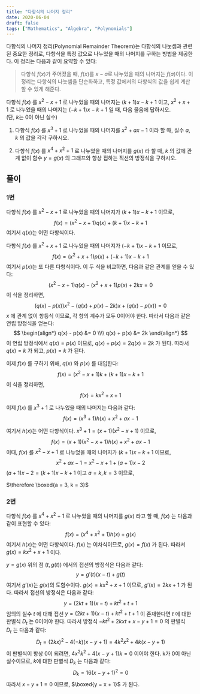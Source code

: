```yaml
---
title: "다항식의 나머지 정리"
date: 2020-06-04
draft: false
tags: ["Mathematics", "Algebra", "Polynomials"]
---
```


다항식의 나머지 정리(Polynomial Remainder Theorem)는 다항식의 나눗셈과 관련된 중요한 정리로, 다항식을 특정 값으로 나누었을 때의 나머지를 구하는 방법을 제공한다. 이 정리는 다음과 같이 요약할 수 있다:
> 다항식 $f(x)$가 주어졌을 때, $f(x)$를 $x - a$로 나누었을 때의 나머지는 $f(a)$이다.
이 정리는 다항식의 나눗셈을 단순화하고, 특정 값에서의 다항식의 값을 쉽게 계산할 수 있게 해준다.

다항식 $f(x)$&nbsp;를 $x^2-x+1$&nbsp;로 나누었을 때의 나머지는 $(k+1)x-k+1$&nbsp;이고, 
$x^2+x+1$&nbsp;로 나누었을 때의 나머지는 $(-k+1)x-k+1$&nbsp;일 때, 다음 물음에 답하시오.   
(단, $k$는 $0$이 아닌 실수)

1. 다항식 $f(x)$&nbsp;를 $x^3+1$&nbsp;로 나누었을 때의 나머지를 $x^2+ax-1$&nbsp;이라 할 때, 실수 $a, k$&nbsp;의 값을 각각 구하시오.

2. 다항식 $f(x)$&nbsp;를 $x^4+x^2+1$&nbsp;로 나누었을 때의 나머지를 $g(x)$&nbsp;라 할 때, $k$&nbsp;의 값에 관계 없이 함수 $y=g(x)$&nbsp;의 그래프와 항상 접하는 직선의 방정식을 구하시오.

## 풀이

### 1번

다항식 $f(x)$&nbsp;를 $x^2-x+1$&nbsp;로 나누었을 때의 나머지가 $(k+1)x-k+1$&nbsp;이므로,
$$
f(x) = (x^2 - x + 1)q(x) + (k+1)x - k + 1
$$
여기서 $q(x)$는 어떤 다항식이다.

다항식 $f(x)$&nbsp;를 $x^2+x+1$&nbsp;로 나누었을 때의 나머지가 $(-k+1)x-k+1$&nbsp;이므로,
$$
f(x) = (x^2 + x + 1)p(x) + (-k+1)x - k + 1
$$
여기서 $p(x)$는 또 다른 다항식이다.
이 두 식을 비교하면, 다음과 같은 관계를 얻을 수 있다:
$$
(x^2 - x + 1)q(x) - (x^2 + x + 1)p(x) + 2kx = 0
$$
이 식을 정리하면,
$$
(q(x) - p(x))x^2 - (q(x) + p(x) - 2k)x + (q(x) - p(x)) = 0
$$
$x$&nbsp;에 관계 없이 항등식 이므로, 각 항의 계수가 모두 0이어야 한다.
따라서 다음과 같은 연립 방정식을 얻는다:
$$
\begin{align*}
q(x) - p(x) &= 0 \\\\
q(x) + p(x) &= 2k
\end{align*}
$$
이 연립 방정식에서 $q(x) = p(x)$&nbsp;이므로, $q(x) + p(x) = 2q(x) = 2k$&nbsp;가 된다.
따라서 $q(x) = k$&nbsp;가 되고, $p(x) = k$&nbsp;가 된다.

이제 $f(x)$&nbsp;를 구하기 위해, $q(x)$&nbsp;와 $p(x)$&nbsp;를 대입한다:
$$
f(x) = (x^2 - x + 1)k + (k+1)x - k + 1
$$
이 식을 정리하면,
$$
f(x) = kx^2 + x + 1
$$

이제 $f(x)$&nbsp;를 $x^3 + 1$&nbsp;로 나누었을 때의 나머지는 다음과 같다:
$$
f(x) = (x^3 + 1)h(x) + x^2 + ax - 1
$$

여기서 $h(x)$는 어떤 다항식이다. $x^3 + 1 = (x + 1)(x^2 - x + 1)$&nbsp;이므로,
$$
f(x) = (x + 1)(x^2 - x + 1)h(x) + x^2 + ax - 1
$$
이때, $f(x)$&nbsp;를 $x^2 - x + 1$&nbsp;로 나누었을 때의 나머지가 $(k+1)x - k + 1$&nbsp;이므로,
$$
x^2 + ax - 1 = x^2 - x + 1 + (a + 1)x - 2
$$
$(a + 1)x - 2 = (k + 1)x - k + 1$&nbsp;이고 $a = k, k = 3$&nbsp;이므로,

$\therefore \boxed{a = 3, k = 3}$

### 2번

다항식 $f(x)$&nbsp;를 $x^4 + x^2 + 1$&nbsp;로 나누었을 때의 나머지를 $g(x)$&nbsp;라고 할 때, $f(x)$&nbsp;는 다음과 같이 표현할 수 있다:
$$
f(x) = (x^4 + x^2 + 1)h(x) + g(x)
$$
여기서 $h(x)$는 어떤 다항식이다. $f(x)$&nbsp;는 이차식이므로, $g(x) = f(x)$&nbsp;가 된다.
따라서 $g(x) = kx^2 + x + 1$&nbsp;이다.

$y = g(x)$&nbsp;위의 점 $(t, g(t))$&nbsp;에서의 접선의 방정식은 다음과 같다:
$$
y = g'(t)(x - t) + g(t)
$$
여기서 $g'(x)$는 $g(x)$의 도함수이다. $g(x) = kx^2 + x + 1$&nbsp;이므로, $g'(x) = 2kx + 1$&nbsp;가 된다.
따라서 접선의 방정식은 다음과 같다:
$$
y = (2kt + 1)(x - t) + kt^2 + t + 1
$$
임의의 실수 $t$&nbsp;에 대해 접선 $y = (2kt + 1)(x - t) + kt^2 + t + 1$&nbsp;이 존재한다면 $t$&nbsp;에 대한 판별식 $D_t$&nbsp;는 0이어야 한다.
따라서 방정식 $-kt^2 + 2kxt + x - y + 1 = 0$ 의 판별식 $D_t$&nbsp;는 다음과 같다:
$$
D_t = (2kx)^2 - 4(-k)(x - y + 1) = 4k^2x^2 + 4k(x - y + 1)
$$
이 판별식이 항상 0이 되려면, $4x^2k^2 + 4(x - y + 1)k = 0$&nbsp;이어야 한다.
k가 0이 아닌 실수이므로, $k$에 대한 판별식 $D_k$&nbsp;는 다음과 같다:
$$
D_k = 16(x - y + 1)^2 = 0
$$
따라서 $x - y + 1 = 0$&nbsp;이므로, $\boxed{y = x + 1}$&nbsp;가 된다.